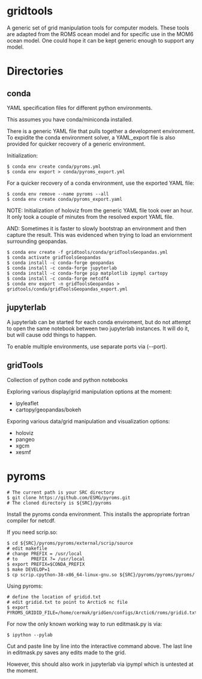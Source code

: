 # gridtools

A generic set of grid manipulation tools for computer models.  These tools are
adapted from the ROMS ocean model and for specific use in the MOM6 ocean model.
One could hope it can be kept generic enough to support any model.

# Directories

## conda

YAML specification files for different python environments.

This assumes you have conda/miniconda installed.

There is a generic YAML file that pulls together a development environment. 
To expidite the conda environment solver, a YAML_export file is also provided for
quicker recovery of a generic environment.

Initialization:
```
$ conda env create conda/pyroms.yml
$ conda env export > conda/pyroms_export.yml
```

For a quicker recovery of a conda environment, use the exported YAML file:
```
$ conda env remove --name pyroms --all
$ conda env create conda/pyroms_export.yaml
```

NOTE: Initialization of holoviz from the generic YAML file took over an hour.
It only took a couple of minutes from the resolved export YAML file.

AND: Sometimes it is faster to slowly bootstrap an environment and then
capture the result.  This was evidenced when trying to load an enviornment
surrounding geopandas.

```
$ conda env create -f gridtools/conda/gridToolsGeopandas.yml
$ conda activate gridToolsGeopandas
$ conda install -c conda-forge geopandas
$ conda install -c conda-forge jupyterlab
$ conda install -c conda-forge pip matplotlib ipympl cartopy
$ conda install -c conda-forge netcdf4
$ conda env export -n gridToolsGeopandas > gridtools/conda/gridToolsGeopandas_export.yml
```

## jupyterlab

A jupyterlab can be started for each conda enviroment, but do not attempt
to open the same notebook between two jupyterlab instances.  It will do it,
but will cause odd things to happen.

To enable multiple environments, use separate ports via (--port).

## gridTools

Collection of python code and python notebooks

Exploring various display/grid manipulation options at the moment:
 * ipyleaflet
 * cartopy/geopandas/bokeh

Exporing various data/grid manipulation and visualization options:
 * holoviz
 * pangeo
 * xgcm
 * xesmf

# pyroms

```
# The current path is your SRC directory
$ git clone https://github.com/ESMG/pyroms.git
# The cloned directory is ${SRC}/pyroms
```

Install the pyroms conda environment. This installs the
appropriate fortran compiler for netcdf.

If you need scrip.so:
```
$ cd ${SRC}/pyroms/pyroms/external/scrip/source
# edit makefile
# change PREFIX = /usr/local
# to     PREFIX ?= /usr/local
$ export PREFIX=$CONDA_PREFIX
$ make DEVELOP=1
$ cp scrip.cpython-38-x86_64-linux-gnu.so ${SRC}/pyroms/pyroms/pyroms/
```

Using pyroms:
```
# define the location of gridid.txt
# edit gridid.txt to point to Arctic6 nc file
$ export PYROMS_GRIDID_FILE=/home/cermak/gridGen/configs/Arctic6/roms/gridid.txt
```

For now the only known working way to run editmask.py is via:
```
$ ipython --pylab
```

Cut and paste line by line into the interactive command above.  The last line in
editmask.py saves any edits made to the grid.

However, this should also work in jupyterlab via ipympl which is untested at the
moment.
